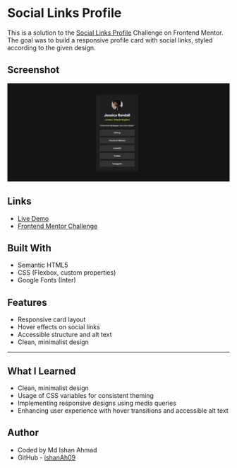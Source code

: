 # Social Links Profile

This is a solution to the [Social Links Profile](https://www.frontendmentor.io/challenges/social-links-profile-UG32l9m6dQ) Challenge on Frontend Mentor. The goal was to build a responsive profile card with social links, styled according to the given design.

## Screenshot

![FAQ Accordion Screenshot](./Screenshot%202025-06-03%20203150.png)

## Links

- [Live Demo](https://sociallinksprofile-gamma.vercel.app/)
- [Frontend Mentor Challenge](https://www.frontendmentor.io/challenges/social-links-profile-UG32l9m6dQ)

## Built With

- Semantic HTML5
- CSS (Flexbox, custom properties)
- Google Fonts (Inter)

## Features

- Responsive card layout
- Hover effects on social links
- Accessible structure and alt text
- Clean, minimalist design

---

## What I Learned

- Clean, minimalist design
- Usage of CSS variables for consistent theming
- Implementing responsive designs using media queries
- Enhancing user experience with hover transitions and accessible alt text


## Author
- Coded by Md Ishan Ahmad
- GitHub - [ishanAh09](https://github.com/ishanah09)
